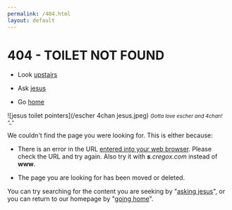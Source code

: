 ```yaml
---
permalink: /404.html
layout: default
---
```


# 404 - TOILET NOT FOUND

- Look [upstairs](http://images.google.com/images?q=url+bar)

- Ask [jesus](https://www.google.com/?q=site:cregox.com+[jesus])

- Go [home](/)

![jesus toilet pointers](/escher 4chan jesus.jpeg)
<small>*Gotta love escher and 4chan! ^_^*</small>

We couldn't find the page you were looking for. This is either because:

- There is an error in the URL [entered into your web browser](http://images.google.com/images?q=url+bar). Please check the URL and try again. Also try it with _**s**.cregox.com_ instead of **www**.

- The page you are looking for has been moved or deleted.

You can try searching for the content you are seeking by "[asking jesus](https://www.google.com/?q=site:cregox.com+[jesus])", or you can return to our homepage by "[going home](/)".
